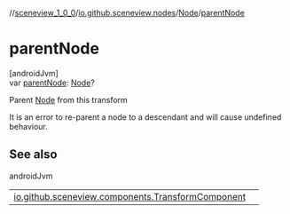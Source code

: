 //[sceneview_1_0_0](../../../index.md)/[io.github.sceneview.nodes](../index.md)/[Node](index.md)/[parentNode](parent-node.md)

# parentNode

[androidJvm]\
var [parentNode](parent-node.md): [Node](index.md)?

Parent [Node](index.md) from this transform

It is an error to re-parent a node to a descendant and will cause undefined behaviour.

## See also

androidJvm

| | |
|---|---|
| [io.github.sceneview.components.TransformComponent](../../io.github.sceneview.components/-transform-component/parent-entity.md) |  |
